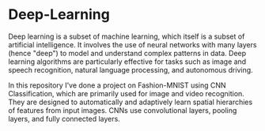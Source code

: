 # Deep-Learning
Deep learning is a subset of machine learning, which itself is a subset of artificial intelligence. It involves the use of neural networks with many layers (hence "deep") to model and understand complex patterns in data. Deep learning algorithms are particularly effective for tasks such as image and speech recognition, natural language processing, and autonomous driving.

In this repository I've done a project on Fashion-MNIST using CNN Classification, which are primarily used for image and video recognition. They are designed to automatically and adaptively learn spatial hierarchies of features from input images. CNNs use convolutional layers, pooling layers, and fully connected layers.
